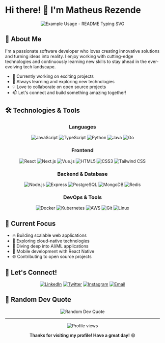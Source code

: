 # Hi there! 👋 I'm Matheus Rezende

<div align="center">
  <img src="https://readme-typing-svg.herokuapp.com/?lines=Software+Developer;Problem+Solver;Always+Learning&font=Fira%20Code&center=true&width=380&height=50&duration=4000&pause=1000" alt="Example Usage - README Typing SVG">
</div>

## 🚀 About Me

I'm a passionate software developer who loves creating innovative solutions and turning ideas into reality. I enjoy working with cutting-edge technologies and continuously learning new skills to stay ahead in the ever-evolving tech landscape.

- 🔭 Currently working on exciting projects
- 🌱 Always learning and exploring new technologies
- 💡 Love to collaborate on open source projects
- 📫 Let's connect and build something amazing together!

## 🛠️ Technologies & Tools

<div align="center">

### Languages

![JavaScript](https://img.shields.io/badge/-JavaScript-F7DF1E?style=flat-square&logo=javascript&logoColor=black)
![TypeScript](https://img.shields.io/badge/-TypeScript-3178C6?style=flat-square&logo=typescript&logoColor=white)
![Python](https://img.shields.io/badge/-Python-3776AB?style=flat-square&logo=python&logoColor=white)
![Java](https://img.shields.io/badge/-Java-ED8B00?style=flat-square&logo=openjdk&logoColor=white)
![Go](https://img.shields.io/badge/-Go-00ADD8?style=flat-square&logo=go&logoColor=white)

### Frontend

![React](https://img.shields.io/badge/-React-61DAFB?style=flat-square&logo=react&logoColor=black)
![Next.js](https://img.shields.io/badge/-Next.js-000000?style=flat-square&logo=next.js&logoColor=white)
![Vue.js](https://img.shields.io/badge/-Vue.js-4FC08D?style=flat-square&logo=vue.js&logoColor=white)
![HTML5](https://img.shields.io/badge/-HTML5-E34F26?style=flat-square&logo=html5&logoColor=white)
![CSS3](https://img.shields.io/badge/-CSS3-1572B6?style=flat-square&logo=css3&logoColor=white)
![Tailwind CSS](https://img.shields.io/badge/-Tailwind_CSS-38B2AC?style=flat-square&logo=tailwind-css&logoColor=white)

### Backend & Database

![Node.js](https://img.shields.io/badge/-Node.js-339933?style=flat-square&logo=node.js&logoColor=white)
![Express](https://img.shields.io/badge/-Express-000000?style=flat-square&logo=express&logoColor=white)
![PostgreSQL](https://img.shields.io/badge/-PostgreSQL-336791?style=flat-square&logo=postgresql&logoColor=white)
![MongoDB](https://img.shields.io/badge/-MongoDB-47A248?style=flat-square&logo=mongodb&logoColor=white)
![Redis](https://img.shields.io/badge/-Redis-DC382D?style=flat-square&logo=redis&logoColor=white)

### DevOps & Tools

![Docker](https://img.shields.io/badge/-Docker-2496ED?style=flat-square&logo=docker&logoColor=white)
![Kubernetes](https://img.shields.io/badge/-Kubernetes-326CE5?style=flat-square&logo=kubernetes&logoColor=white)
![AWS](https://img.shields.io/badge/-AWS-232F3E?style=flat-square&logo=amazon-aws&logoColor=white)
![Git](https://img.shields.io/badge/-Git-F05032?style=flat-square&logo=git&logoColor=white)
![Linux](https://img.shields.io/badge/-Linux-FCC624?style=flat-square&logo=linux&logoColor=black)

</div>

## 🎯 Current Focus

- 🔥 Building scalable web applications
- 🚀 Exploring cloud-native technologies
- 🤖 Diving deep into AI/ML applications
- 📱 Mobile development with React Native
- 🌐 Contributing to open source projects

## 🤝 Let's Connect!

<div align="center">
  
[![LinkedIn](https://img.shields.io/badge/-LinkedIn-0077B5?style=for-the-badge&logo=linkedin&logoColor=white)](https://www.linkedin.com/in/matheusrezende10/)
[![Twitter](https://img.shields.io/badge/-Twitter-1DA1F2?style=for-the-badge&logo=twitter&logoColor=white)](https://x.com/capueramatamil)
[![Instagram](https://img.shields.io/badge/-Instagram-E4405F?style=for-the-badge&logo=instagram&logoColor=white)](http://instagram.com/_matheus_rezende_)
[![Email](https://img.shields.io/badge/-Email-D14836?style=for-the-badge&logo=gmail&logoColor=white)](mailto:matheus.rezende10@gmail.com)

</div>

## 💭 Random Dev Quote

<div align="center">
  <img src="https://quotes-github-readme.vercel.app/api?type=horizontal&theme=radical" alt="Random Dev Quote"/>
</div>

---

<div align="center">
  <img src="https://komarev.com/ghpvc/?username=matheusrezende&color=blueviolet&style=flat-square&label=Profile+Views" alt="Profile views"/>
</div>

<div align="center">
  
**Thanks for visiting my profile! Have a great day!** 😄

</div>
